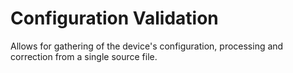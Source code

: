 # Configuration Validation 

Allows for gathering of the device's configuration, processing and correction from a single source file.
